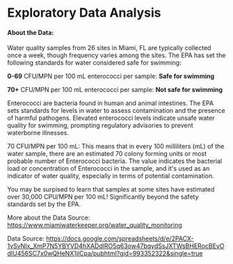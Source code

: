 
# Exploratory Data Analysis

#### About the Data: 

Water quality samples from 26 sites in Miami, FL are typically collected once a week, though frequency varies among the sites. The EPA has set the following standards for water considered safe for swimming:

**0-69** CFU/MPN per 100 mL enterococci per sample: **Safe for swimming** 

**70+** CFU/MPN per 100 mL enterococci per sample: **Not safe for swimming**

Enterococci are bacteria found in human and animal intestines. The EPA sets standards for levels in water to assess contamination and the presence of harmful pathogens. Elevated enterococci levels indicate unsafe water quality for swimming, prompting regulatory advisories to prevent waterborne illnesses.

70 CFU/MPN per 100 mL: This means that in every 100 milliliters (mL) of the water sample, there are an estimated 70 colony forming units or most probable number of Enterococci bacteria. The value indicates the bacterial load or concentration of Enterococci in the sample, and it's used as an indicator of water quality, especially in terms of potential contamination.

You may be surpised to learn that samples at some sites have estimated over 30,000 CPU/MPN per 100 mL! Significantly beyond the safety standards set by the EPA.


More about the Data Source: https://www.miamiwaterkeeper.org/water_quality_monitoring

Data Source: https://docs.google.com/spreadsheets/d/e/2PACX-1vSvNIx_XmP7N5YBYVD4hXADdlRO5q63ow47bqydSsJXTWsBHERocBEvOdIU456SC7x0wQHeNX1jlCpa/pubhtml?gid=993352322&single=true
